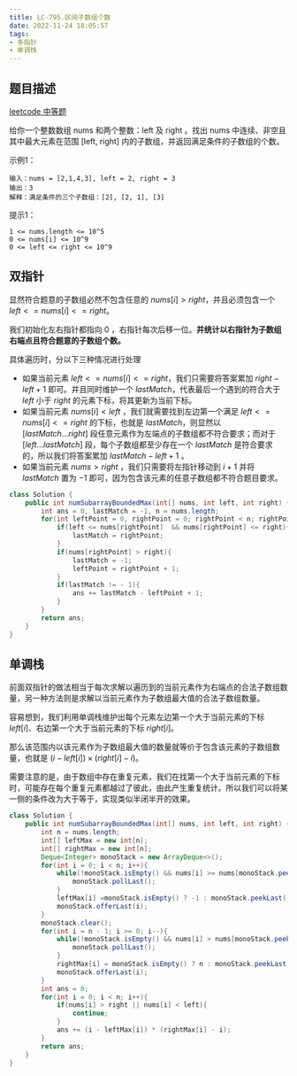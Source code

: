 ```yaml
---
title: LC-795.区间子数组个数
date: 2022-11-24 18:05:57
tags:
- 多指针
- 单调栈
---
```


## 题目描述
[leetcode 中等题](https://leetcode.cn/problems/number-of-subarrays-with-bounded-maximum/)

给你一个整数数组 nums 和两个整数：left 及 right 。找出 nums 中连续、非空且其中最大元素在范围 [left, right] 内的子数组，并返回满足条件的子数组的个数。

示例1：
```
输入：nums = [2,1,4,3], left = 2, right = 3
输出：3
解释：满足条件的三个子数组：[2], [2, 1], [3]
```

提示1：
```
1 <= nums.length <= 10^5
0 <= nums[i] <= 10^9
0 <= left <= right <= 10^9
```

## 双指针
显然符合题意的子数组必然不包含任意的 $nums[i] > right$，并且必须包含一个 $left <= nums[i] <= right$。 

我们初始化左右指针都指向 $0$ ，右指针每次后移一位。**并统计以右指针为子数组右端点且符合题意的子数组个数。**

具体遍历时，分以下三种情况进行处理
- 如果当前元素 $left <= nums[i] <= right$，我们只需要将答案累加 $right - left + 1$ 即可。并且同时维护一个 $lastMatch$，代表最后一个遇到的符合大于 $left$ 小于 $right$ 的元素下标，将其更新为当前下标。
- 如果当前元素 $nums[i] < left$ ，我们就需要找到左边第一个满足 $left <= nums[i] <= right$ 的下标，也就是 $lastMatch$，则显然以 $[lastMatch...right]$ 段任意元素作为左端点的子数组都不符合要求；而对于 $[left...lastMatch]$ 段，每个子数组都至少存在一个 $lastMatch$ 是符合要求的，所以我们将答案累加 $lastMatch - left + 1$ 。
- 如果当前元素 $nums > right$ ，我们只需要将左指针移动到 $i + 1$ 并将 $lastMatch$ 置为 $-1$ 即可，因为包含该元素的任意子数组都不符合题目要求。
```Java
class Solution {
    public int numSubarrayBoundedMax(int[] nums, int left, int right) {
        int ans = 0, lastMatch = -1, n = nums.length;
        for(int leftPoint = 0, rightPoint = 0; rightPoint < n; rightPoint++){
            if(left <= nums[rightPoint]  && nums[rightPoint] <= right){
                lastMatch = rightPoint;
            }
            if(nums[rightPoint] > right){
                lastMatch = -1;
                leftPoint = rightPoint + 1;
            }
            if(lastMatch != - 1){
                ans += lastMatch - leftPoint + 1;
            }
        }
        return ans;
    }
}
```

## 单调栈
前面双指针的做法相当于每次求解以遍历到的当前元素作为右端点的合法子数组数量，另一种方法则是求解以当前元素作为子数组最大值的合法子数组数量。

容易想到，我们利用单调栈维护出每个元素左边第一个大于当前元素的下标 $left[i]$、右边第一个大于当前元素的下标 $right[i]$。

那么该范围内以该元素作为子数组最大值的数量就等价于包含该元素的子数组数量，也就是 $(i - left[i]) \times (right[i] - i)$。

需要注意的是，由于数组中存在重复元素，我们在找第一个大于当前元素的下标时，可能存在每个重复元素都越过了彼此，由此产生重复统计。所以我们可以将某一侧的条件改为大于等于，实现类似半闭半开的效果。
```Java
class Solution {
    public int numSubarrayBoundedMax(int[] nums, int left, int right) {
        int n = nums.length;
        int[] leftMax = new int[n];
        int[] rightMax = new int[n];
        Deque<Integer> monoStack = new ArrayDeque<>();
        for(int i = 0; i < n; i++){
            while(!monoStack.isEmpty() && nums[i] >= nums[monoStack.peekLast()]){
                monoStack.pollLast();
            }
            leftMax[i] =monoStack.isEmpty() ? -1 : monoStack.peekLast();
            monoStack.offerLast(i);
        }
        monoStack.clear();
        for(int i = n - 1; i >= 0; i--){
            while(!monoStack.isEmpty() && nums[i] > nums[monoStack.peekLast()]){
                monoStack.pollLast();
            }
            rightMax[i] = monoStack.isEmpty() ? n : monoStack.peekLast();
            monoStack.offerLast(i);
        }
        int ans = 0;
        for(int i = 0; i < n; i++){
            if(nums[i] > right || nums[i] < left){
                continue;
            }
            ans += (i - leftMax[i]) * (rightMax[i] - i);
        }
        return ans;
    }
}
```